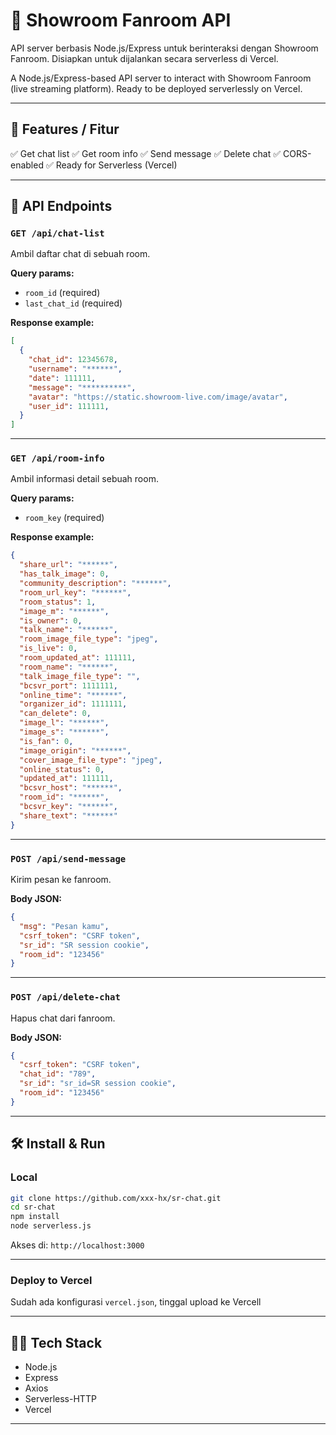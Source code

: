 # 📡 Showroom Fanroom API

API server berbasis Node.js/Express untuk berinteraksi dengan Showroom Fanroom.
Disiapkan untuk dijalankan secara serverless di Vercel.

A Node.js/Express-based API server to interact with Showroom Fanroom (live streaming platform).
Ready to be deployed serverlessly on Vercel.

---

## 🚀 Features / Fitur

✅ Get chat list
✅ Get room info
✅ Send message
✅ Delete chat
✅ CORS-enabled
✅ Ready for Serverless (Vercel)

---

## 📂 API Endpoints

### `GET /api/chat-list`

Ambil daftar chat di sebuah room.

**Query params:**

* `room_id` (required)
* `last_chat_id` (required)

**Response example:**

```json
[
  {
    "chat_id": 12345678,
    "username": "******",
    "date": 111111,
    "message": "**********",
    "avatar": "https://static.showroom-live.com/image/avatar",
    "user_id": 111111,
  }
]
```

---

### `GET /api/room-info`

Ambil informasi detail sebuah room.

**Query params:**

* `room_key` (required)

**Response example:**

```json
{
  "share_url": "******",
  "has_talk_image": 0,
  "community_description": "******",
  "room_url_key": "******",
  "room_status": 1,
  "image_m": "******",
  "is_owner": 0,
  "talk_name": "******",
  "room_image_file_type": "jpeg",
  "is_live": 0,
  "room_updated_at": 111111,
  "room_name": "******",
  "talk_image_file_type": "",
  "bcsvr_port": 1111111,
  "online_time": "******",
  "organizer_id": 1111111,
  "can_delete": 0,
  "image_l": "******",
  "image_s": "******",
  "is_fan": 0,
  "image_origin": "******",
  "cover_image_file_type": "jpeg",
  "online_status": 0,
  "updated_at": 111111,
  "bcsvr_host": "******",
  "room_id": "******",
  "bcsvr_key": "******",
  "share_text": "******"
}
```

---

### `POST /api/send-message`

Kirim pesan ke fanroom.

**Body JSON:**

```json
{
  "msg": "Pesan kamu",
  "csrf_token": "CSRF token",
  "sr_id": "SR session cookie",
  "room_id": "123456"
}
```

---

### `POST /api/delete-chat`

Hapus chat dari fanroom.

**Body JSON:**

```json
{
  "csrf_token": "CSRF token",
  "chat_id": "789",
  "sr_id": "sr_id=SR session cookie",
  "room_id": "123456"
}
```

---

## 🛠️ Install & Run

### Local

```bash
git clone https://github.com/xxx-hx/sr-chat.git
cd sr-chat
npm install
node serverless.js
```

Akses di: `http://localhost:3000`

---

### Deploy to Vercel

Sudah ada konfigurasi `vercel.json`, tinggal upload ke Vercell

---

## 👨‍💻 Tech Stack

* Node.js
* Express
* Axios
* Serverless-HTTP
* Vercel

---
